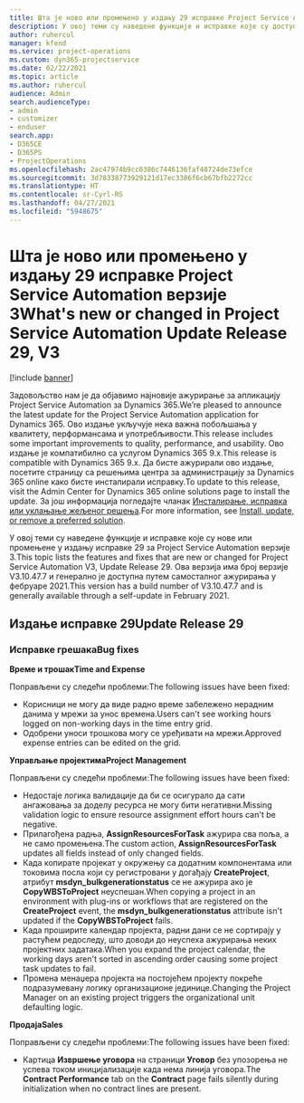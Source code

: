```yaml
---
title: Шта је ново или промењено у издању 29 исправке Project Service Automation верзије 3
description: У овој теми су наведене функције и исправке које су доступне у издању исправке 29 за Project Service Automation верзије 3.
author: ruhercul
manager: kfend
ms.service: project-operations
ms.custom: dyn365-projectservice
ms.date: 02/22/2021
ms.topic: article
ms.author: ruhercul
audience: Admin
search.audienceType:
- admin
- customizer
- enduser
search.app:
- D365CE
- D365PS
- ProjectOperations
ms.openlocfilehash: 2ac47974b9cc8386c7446136faf48724de73efce
ms.sourcegitcommit: 3d78338773929121d17ec3386f6cb67bfb2272cc
ms.translationtype: HT
ms.contentlocale: sr-Cyrl-RS
ms.lasthandoff: 04/27/2021
ms.locfileid: "5948675"
---
```

# <a name="whats-new-or-changed-in-project-service-automation-update-release-29-v3"></a><span data-ttu-id="46e66-103">Шта је ново или промењено у издању 29 исправке Project Service Automation верзије 3</span><span class="sxs-lookup"><span data-stu-id="46e66-103">What's new or changed in Project Service Automation Update Release 29, V3</span></span>

[!include [banner](../includes/psa-now-project-operations.md)]

<span data-ttu-id="46e66-104">Задовољство нам је да објавимо најновије ажурирање за апликацију Project Service Automation за Dynamics 365.</span><span class="sxs-lookup"><span data-stu-id="46e66-104">We’re pleased to announce the latest update for the Project Service Automation application for Dynamics 365.</span></span> <span data-ttu-id="46e66-105">Ово издање укључује нека важна побољшања у квалитету, перформансама и употребљивости.</span><span class="sxs-lookup"><span data-stu-id="46e66-105">This release includes some important improvements to quality, performance, and usability.</span></span> <span data-ttu-id="46e66-106">Ово издање је компатибилно са услугом Dynamics 365 9.x.</span><span class="sxs-lookup"><span data-stu-id="46e66-106">This release is compatible with Dynamics 365 9.x.</span></span> <span data-ttu-id="46e66-107">Да бисте ажурирали ово издање, посетите страницу са решењима центра за администрацију за Dynamics 365 online како бисте инсталирали исправку.</span><span class="sxs-lookup"><span data-stu-id="46e66-107">To update to this release, visit the Admin Center for Dynamics 365 online solutions page to install the update.</span></span> <span data-ttu-id="46e66-108">За још информација погледајте чланак [Инсталирање, исправка или уклањање жељеног решења](/power-platform/admin/install-remove-preferred-solution).</span><span class="sxs-lookup"><span data-stu-id="46e66-108">For more information, see [Install, update, or remove a preferred solution](/power-platform/admin/install-remove-preferred-solution).</span></span>

<span data-ttu-id="46e66-109">У овој теми су наведене функције и исправке које су нове или промењене у издању исправке 29 за Project Service Automation верзије 3.</span><span class="sxs-lookup"><span data-stu-id="46e66-109">This topic lists the features and fixes that are new or changed for Project Service Automation V3, Update Release 29.</span></span> <span data-ttu-id="46e66-110">Ова верзија има број верзије V3.10.47.7 и генерално је доступна путем самосталног ажурирања у фебруаре 2021.</span><span class="sxs-lookup"><span data-stu-id="46e66-110">This version has a build number of V3.10.47.7 and is generally available through a self-update in February 2021.</span></span>

## <a name="update-release-29"></a><span data-ttu-id="46e66-111">Издање исправке 29</span><span class="sxs-lookup"><span data-stu-id="46e66-111">Update Release 29</span></span>

### <a name="bug-fixes"></a><span data-ttu-id="46e66-112">Исправке грешака</span><span class="sxs-lookup"><span data-stu-id="46e66-112">Bug fixes</span></span>

<span data-ttu-id="46e66-113">**Време и трошак**</span><span class="sxs-lookup"><span data-stu-id="46e66-113">**Time and Expense**</span></span>

<span data-ttu-id="46e66-114">Поправљени су следећи проблеми:</span><span class="sxs-lookup"><span data-stu-id="46e66-114">The following issues have been fixed:</span></span>

- <span data-ttu-id="46e66-115">Корисници не могу да виде радно време забележено нерадним данима у мрежи за унос времена.</span><span class="sxs-lookup"><span data-stu-id="46e66-115">Users can't see working hours logged on non-working days in the time entry grid.</span></span>
- <span data-ttu-id="46e66-116">Одобрени уноси трошкова могу се уређивати на мрежи.</span><span class="sxs-lookup"><span data-stu-id="46e66-116">Approved expense entries can be edited on the grid.</span></span>

<span data-ttu-id="46e66-117">**Управљање пројектима**</span><span class="sxs-lookup"><span data-stu-id="46e66-117">**Project Management**</span></span>

<span data-ttu-id="46e66-118">Поправљени су следећи проблеми:</span><span class="sxs-lookup"><span data-stu-id="46e66-118">The following issues have been fixed:</span></span>

- <span data-ttu-id="46e66-119">Недостаје логика валидације да би се осигурало да сати ангажовања за доделу ресурса не могу бити негативни.</span><span class="sxs-lookup"><span data-stu-id="46e66-119">Missing validation logic to ensure resource assignment effort hours can't be negative.</span></span>
- <span data-ttu-id="46e66-120">Прилагођена радња, **AssignResourcesForTask** ажурира сва поља, а не само промењена.</span><span class="sxs-lookup"><span data-stu-id="46e66-120">The custom action, **AssignResourcesForTask** updates all fields instead of only changed fields.</span></span>
- <span data-ttu-id="46e66-121">Када копирате пројекат у окружењу са додатним компонентама или токовима посла који су регистровани у догађају **CreateProject**, атрибут **msdyn_bulkgenerationstatus** се не ажурира ако је **CopyWBSToProject** неуспешан.</span><span class="sxs-lookup"><span data-stu-id="46e66-121">When copying a project in an environment with plug-ins or workflows that are registered on the **CreateProject** event, the **msdyn_bulkgenerationstatus** attribute isn't updated if the **CopyWBSToProject** fails.</span></span>
- <span data-ttu-id="46e66-122">Када проширите календар пројекта, радни дани се не сортирају у растућем редоследу, што доводи до неуспеха ажурирања неких пројектних задатака.</span><span class="sxs-lookup"><span data-stu-id="46e66-122">When you expand the project calendar, the working days aren't sorted in ascending order causing some project task updates to fail.</span></span>
- <span data-ttu-id="46e66-123">Промена менаџера пројекта на постојећем пројекту покреће подразумевану логику организационе јединице.</span><span class="sxs-lookup"><span data-stu-id="46e66-123">Changing the Project Manager on an existing project triggers the organizational unit defaulting logic.</span></span>

<span data-ttu-id="46e66-124">**Продаја**</span><span class="sxs-lookup"><span data-stu-id="46e66-124">**Sales**</span></span>

<span data-ttu-id="46e66-125">Поправљени су следећи проблеми:</span><span class="sxs-lookup"><span data-stu-id="46e66-125">The following issues have been fixed:</span></span>

- <span data-ttu-id="46e66-126">Картица **Извршење уговора** на страници **Уговор** без упозорења не успева током иницијализације када нема линија уговора.</span><span class="sxs-lookup"><span data-stu-id="46e66-126">The **Contract Performance** tab on the **Contract** page fails silently during initialization when no contract lines are present.</span></span>